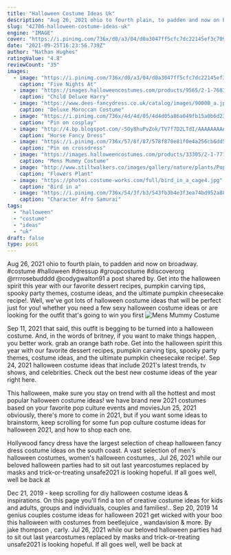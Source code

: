 ```yaml
---
title: "Halloween Costume Ideas Uk"
description: "Aug 26, 2021 ohio to fourth plain, to padden and now on broadway. #costume #halloween #dressup #groupcostume #discoverorg @rrrrosebudddd @codygwalton91 a post shared by"
slug: "42706-halloween-costume-ideas-uk"
engine: "IMAGE"
cover: "https://i.pinimg.com/736x/d0/a3/04/d0a3047ff5cfc7dc22145ef3c70999d6--marionette-costume-halloween-diy.jpg"
date: "2021-09-25T16:23:56.739Z"
author: "Nathan Hughes"
ratingValue: "4.8"
reviewCount: "35"
images:
  - image: "https://i.pinimg.com/736x/d0/a3/04/d0a3047ff5cfc7dc22145ef3c70999d6--marionette-costume-halloween-diy.jpg"
    caption: "Five Nights At"
  - image: "https://images.halloweencostumes.com/products/9565/2-1-76831/child-deluxe-harry-potter-costume.jpg"
    caption: "Child Deluxe Harry"
  - image: "https://www.dees-fancydress.co.uk/catalog/images/9000B_a.jpg"
    caption: "Deluxe Moroccan Costume"
  - image: "https://i.pinimg.com/736x/4d/4d/05/4d4d05a86a049fb15a0b6d235914771e.jpg"
    caption: "Pin on cosplay"
  - image: "http://4.bp.blogspot.com/-5Oy8huPvZok/TV7f7D2LTdI/AAAAAAAAAM4/RVg2t6SaMFE/s1600/last_2.jpg"
    caption: "Horse Fancy Dress"
  - image: "https://i.pinimg.com/736x/57/8f/87/578f870e81f0e4a256cb6dd5367e9880.jpg"
    caption: "Pin on crossdress"
  - image: "https://images.halloweencostumes.com/products/33305/2-1-77117/mens-mummy-costume.jpg"
    caption: "Mens Mummy Costume"
  - image: "http://www.stiltwalkers.co/images/gallery/nature/plants/Poppy-Stilt-Walker.jpg"
    caption: "Flowers Plant"
  - image: "https://photos.costume-works.com/full/bird_in_a_cage4.jpg"
    caption: "Bird in a"
  - image: "https://i.pinimg.com/736x/54/3f/b3/543fb3b4e3f3ea74bd952a88275bd0fc--afro-samurai-cosplay-tips.jpg"
    caption: "Character Afro Samurai"
tags:
  - "halloween"
  - "costume"
  - "ideas"
  - "uk"
draft: false
type: post
---
```


Aug 26, 2021 ohio to fourth plain, to padden and now on broadway. #costume #halloween #dressup #groupcostume #discoverorg @rrrrosebudddd @codygwalton91 a post shared by. Get into the halloween spirit this year with our favorite dessert recipes, pumpkin carving tips, spooky party themes, costume ideas, and the ultimate pumpkin cheesecake recipe!. Well, we've got lots of halloween costume ideas that will be perfect just for you! whether you need a few sexy halloween costume ideas or are looking for the outfit that's going to win you first
![Mens Mummy Costume](https://images.halloweencostumes.com/products/33305/2-1-77117/mens-mummy-costume.jpg "Mens Mummy Costume")

Sep 11, 2021 that said, this outfit is begging to be turned into a halloween costume. And, in the words of britney, if you want to make things happen, you better work. grab an orange bath robe. Get into the halloween spirit this year with our favorite dessert recipes, pumpkin carving tips, spooky party themes, costume ideas, and the ultimate pumpkin cheesecake recipe!. Sep 24, 2021 halloween costume ideas that include 2021&#39;s latest trends, tv shows, and celebrities. Check out the best new costume ideas of the year right here.
<!--inArticleAds-->

<!--galleryOne-->

This halloween, make sure you stay on trend with all the hottest and most popular halloween costume ideas! we have brand new 2021 costumes based on your favorite pop culture events and moviesJun 25, 2021 obviously, there's more to come in 2021, but if you want some ideas to brainstorm, keep scrolling for some fun pop culture costume ideas for halloween 2021, and how to shop each one.
<!--inArticleAds-->

<!--galleryTwo-->

Hollywood fancy dress have the largest selection of cheap halloween fancy dress costume ideas on the south coast. A vast selection of men's halloween costumes, women's halloween costumes,. Jul 26, 2021 while our beloved halloween parties had to sit out last yearcostumes replaced by masks and trick-or-treating unsafe2021 is looking hopeful. If all goes well, well be back at
<!--galleryThree-->

Dec 21, 2019 - keep scrolling for diy halloween costume ideas & inspirations. On this page you'll find a ton of creative costume ideas for kids and adults, groups and individuals, couples and families!.. Sep 20, 2019 14 genius couples costume ideas for halloween 2021 get wicked with your boo this halloween with costumes from beetlejuice , wandavision & more. By jake thompson , carly. Jul 26, 2021 while our beloved halloween parties had to sit out last yearcostumes replaced by masks and trick-or-treating unsafe2021 is looking hopeful. If all goes well, well be back at